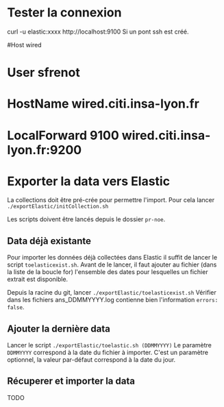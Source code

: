 # Tester la connexion
curl -u elastic:xxxx http://localhost:9100
Si un pont ssh est créé.

#Host wired
#  User sfrenot
#  HostName wired.citi.insa-lyon.fr
#  LocalForward 9100 wired.citi.insa-lyon.fr:9200


# Exporter la data vers Elastic
 La collections doit être pré-crée pour permettre l'import.
Pour cela lancer `./exportElastic/initCollection.sh`

Les scripts doivent être lancés depuis le dossier `pr-noe`.
## Data déjà existante


 Pour importer les données déjà collectées dans Elastic il suffit de lancer le script `toelasticexist.sh`.
 Avant de le lancer, il faut ajouter au fichier (dans la liste de la boucle for) l'ensemble des dates pour lesquelles un fichier extrait est disponible.

 Depuis la racine du git, lancer `./exportElastic/toelasticexist.sh`
 Vérifier dans les fichiers ans_DDMMYYYY.log contienne bien l'information `errors: false`.

 ## Ajouter la dernière data



 Lancer le script `./exportElastic/toelastic.sh (DDMMYYYY)`
 Le paramètre `DDMMYYYY` correspond à la date du fichier à importer.
 C'est un paramètre optionnel, la valeur par-défaut correspond à la date du jour.



 ## Récuperer et importer la data
 TODO
